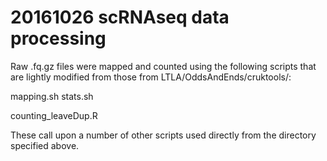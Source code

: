 # 20161026 scRNAseq data processing

Raw .fq.gz files were mapped and counted using the following scripts that are lightly modified from those from LTLA/OddsAndEnds/cruktools/:

mapping.sh
stats.sh

counting_leaveDup.R

These call upon a number of other scripts used directly from the directory specified above.
